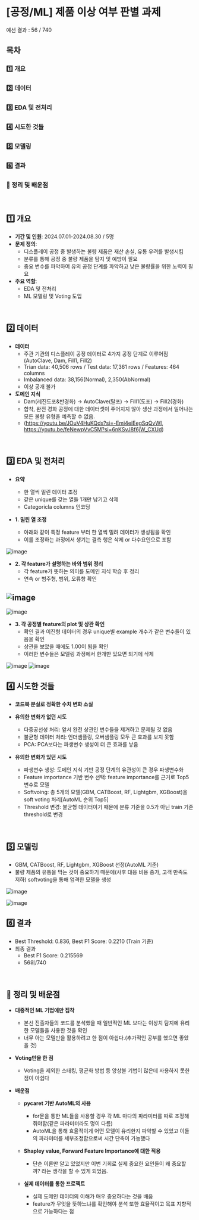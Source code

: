# [공정/ML] 제품 이상 여부 판별 과제

예선 결과 : 56 / 740

## 목차

### 1️⃣ 개요
### 2️⃣ 데이터
### 3️⃣ EDA 및 전처리
### 4️⃣ 시도한 것들
### 5️⃣ 모델링
### 6️⃣ 결과
### 📌 정리 및 배운점
<br>

## 1️⃣ 개요

- **기간 및 인원**: 2024.07.01-2024.08.30 / 5명
- **문제 정의**:
  - 디스플레이 공정 중 발생하는 불량 제품은 재산 손실, 유통 우려를 발생시킴
  - 분류를 통해 공정 중 불량 제품을 탐지 및 예방이 필요
  - 중요 변수를 파악하여 유의 공정 단계를 파악하고 낮은 불량률을 위한 노력이 필요
- **주요 역할**:
  - EDA 및 전처리
  - ML 모델링 및 Voting 도입
<br>

## 2️⃣ 데이터

- **데이터**
  - 주관 기관의 디스플레이 공정 데이터로 4가지 공정 단계로 이루어짐(AutoClave, Dam, Fill1, Fill2)
  - Trian data: 40,506 rows / Test data: 17,361 rows / Features: 464 columns
  - Imbalanced data: 38,156(Normal), 2,350(AbNormal)
  - 이상 공개 불가
- **도메인 지식**
  - Dam(레진도포&반경화) -> AutoClave(탈포) -> Fill1(도포) -> Fill2(경화)
  - 합착, 완전 경화 공정에 대한 데이터셋이 주어지지 않아 생산 과정에서 일어나는 모든 불량 유형을 예측할 수 없음.
  - (https://youtu.be/JOuV4HuKQds?si=-Emi4eiEegSqQvWI, https://youtu.be/feNewpVvC5M?si=6nKSvJ8f6jW_CXUd)
<br>

## 3️⃣ EDA 및 전처리

- **요약**
  - 한 열씩 밀린 데이터 조정
  - 같은 unique를 갖는 열들 1개만 남기고 삭제
  - Categoricla columns 인코딩
 
- **1. 밀린 열 조정**
  - 아래와 같이 특정 feature 부터 한 열씩 밀려 데이터가 생성됨을 확인
  - 이를 조정하는 과정에서 생기는 결측 행은 삭제 or 다수요인으로 포함

![image](https://github.com/user-attachments/assets/5e63f2ff-3d71-4c8e-b787-c517882b3f3b)

- **2. 각 feature가 설명하는 바와 범위 정리**
  - 각 feature가 뜻하는 의미를 도메인 지식 학습 후 정리
  - 연속 or 범주형, 범위, 오류항 확인


![image](https://github.com/user-attachments/assets/a655a745-def5-4e46-b393-781047b0077d)
---
![image](https://github.com/user-attachments/assets/948a68fe-6b60-4b0c-b3c2-faddc0f52f35)

- **3. 각 공정별 feature의 plot 및 상관 확인**
  - 확인 결과 이진형 데이터의 경우 unique별 example 개수가 같은 변수들이 있음을 확인
  - 상관을 보았을 때에도 1.00이 됨을 확인
  - 이러한 변수들은 모델링 과정에서 한개만 있으면 되기에 삭제

![image](https://github.com/user-attachments/assets/3f720a80-f94b-4d6b-8753-24dc5f2435b2)
![image](https://github.com/user-attachments/assets/bc8ab7d1-e1d1-4ddb-91fc-c95fd8a10cb0)


## 4️⃣ 시도한 것들

- **코드북 분실로 정확한 수치 변화 소실**
- **유의한 변화가 없던 시도**
  - 다중공선성 처리: 앞서 완전 상관인 변수들을 제거하고 문제될 것 없음
  - 불균형 데이터 처리: 언더샘플링, 오버샘플링 모두 큰 효과를 보지 못함
  - PCA: PCA보다는 파생변수 생성이 더 큰 효과를 낳음
 
- **유의한 변화가 있던 시도**
  - 파생변수 생성: 도메인 지식 기반 공정 단계의 유관성이 큰 경우 파생변수화
  - Feature importance 기반 변수 선택: feature importance를 근거로 Top5 변수로 모델
  - Softvoing: 총 5개의 모델(GBM, CATBoost, RF, Lightgbm, XGBoost)을 soft voting 처리[AutoML 순위 Top5]
  - Threshold 변경: 불균형 데이터이기 때문에 분류 기준을 0.5가 아닌 train 기준 threshold로 변경
<br>

## 5️⃣ 모델링

- GBM, CATBoost, RF, Lightgbm, XGBoost 선정(AutoML 기준)
- 불량 제품의 유통을 막는 것이 중요하기 때문에(사후 대응 비용 증가, 고객 만족도 저하) softvoting을 통해 엄격한 모델을 생성

![image](https://github.com/user-attachments/assets/ff9d12d5-5250-4349-a033-6d87c4353d18)

![image](https://github.com/user-attachments/assets/504f3dc3-3a61-46e3-92a2-844a3ba14955)
<br>

## 6️⃣ 결과

- Best Threshold: 0.836, Best F1 Score: 0.2210 (Train 기준)
- 최종 결과
  - Best F1 Score: 0.215569
  - 56위/740
<br>

## 📌 정리 및 배운점

- **대중적인 ML 기법에만 집착**
  - 본선 진출자들의 코드를 분석했을 때 일반적인 ML 보다는 이상치 탐지에 유리한 모델들을 사용한 것을 확인
  - 너무 아는 모델만을 활용하려고 한 점이 아쉽다.(추가적인 공부를 했으면 좋았을 것)
 
- **Voting만을 한 점**
  - Voting을 제외한 스태킹, 평균화 방법 등 앙상블 기법이 많은데 사용하지 못한 점이 아쉽다

 
- **배운점**
  - **pycaret 기반 AutoML의 사용**
    - for문을 통한 ML들을 사용할 경우 각 ML 마다의 파라미터를 따로 조정해줘야함(같은 파라미터라도 명이 다름)
    - AutoML을 통해 효율적이게 어떤 모델이 유리한지 파악할 수 있었고 이들의 파라미터를 세부조정함으로써 시간 단축이 가능했다
      
  - **Shapley value, Forward Feature Importance에 대한 적용**
    - 단순 이론만 알고 있었지만 이번 기회로 실제 중요한 요인들이 왜 중요할까? 라는 생각을 할 수 있게 되었음.
      
  - **실제 데이터를 통한 프로젝트**
    - 실제 도메인 데이터의 이해가 매우 중요하다는 것을 배움
    - feature가 무엇을 뜻하느냐를 확인해야 분석 또한 효율적이고 목표 지향적으로 가능하다는 점
